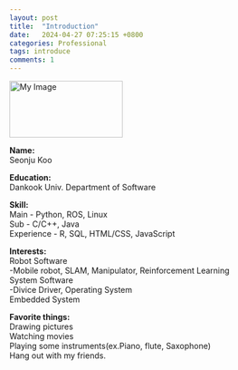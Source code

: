 ```yaml
---
layout: post
title:  "Introduction"
date:   2024-04-27 07:25:15 +0800
categories: Professional
tags: introduce
comments: 1
---
```

<img src="{{site.baseurl}}/assets/res/introduction.jpg" alt="My Image" width="200" height="100"><br>
<p><b>Name:</b><br> 
  Seonju Koo</p>

<p><b>Education:</b><br>
  Dankook Univ. Department of Software</p>

<p><b>Skill:</b><br>
  Main - Python, ROS, Linux<br>
  Sub - C/C++, Java<br>
  Experience - R, SQL, HTML/CSS, JavaScript</p>

<p><b>Interests:</b><br>
  Robot Software<br>
  -Mobile robot, SLAM, Manipulator, Reinforcement Learning<br>
  System Software<br>
  -Divice Driver, Operating System<br>
  Embedded System</p>

<p><b>Favorite things:</b><br>
  Drawing pictures<br>
  Watching movies<br>
  Playing some instruments(ex.Piano, flute, Saxophone)<br> 
  Hang out with my friends.</p>
